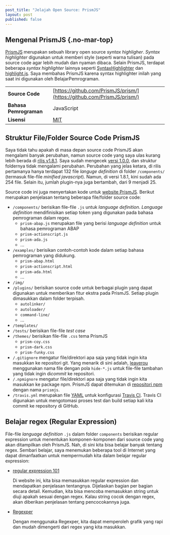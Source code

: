 ```yaml
---
post_title: "Jelajah Open Source: PrismJS"
layout: post
published: false
---
```

Mengenal PrismJS {.no-mar-top}
------------------------------

[PrismJS](http://prismjs.com/index.html) merupakan sebuah library open source _syntax highligher_. _Syntax highlighter_ digunakan untuk memberi style (seperti warna tulisan) pada source code agar lebih mudah dan nyaman dibaca. Selain PrismJS, terdapat beberapa _syntax highlighter_ lainnya seperti [SyntaxHighlighter](http://alexgorbatchev.com/SyntaxHighlighter/) dan [highlight.js](https://highlightjs.org/). Saya membahas PrismJS karena syntax highlighter inilah yang saat ini digunakan oleh BelajarPemrograman.

|                         |                                                                         |
| ----------------------- | ----------------------------------------------------------------------- |
| __Source Code__         | [https://github.com/PrismJS/prism/](https://github.com/PrismJS/prism/)
| __Bahasa Pemrograman__  | JavaScript
| __Lisensi__             | [MIT](https://github.com/PrismJS/prism/blob/gh-pages/LICENSE)

Struktur File/Folder Source Code PrismJS
----------------------------------------

Saya tidak tahu apakah di masa depan source code PrismJS akan mengalami banyak perubahan, namun source code yang saya ulas kurang lebih berada di [rilis v1.8.1](https://github.com/PrismJS/prism/releases/tag/v1.8.1). Saya sudah mengecek [versi 1.0.0](https://github.com/PrismJS/prism/releases/tag/v1.0.0), dan struktur foldernya tidak mengalami perubahan. Perubahan yang jelas ketara, di rilis pertamanya hanya terdapat 132 file _languge definition_ di folder `/components/` (termasuk file-file _minified javascript_). Namun, di versi 1.8.1, kini sudah ada 254 file. Selain itu, jumlah plugin-nya juga bertambah, dari 9 menjadi 25.

Source code ini juga menyertakan kode untuk [website PrismJS](http://prismjs.com/index.html). Berikut merupakan penjelasan tentang beberapa file/folder source code:

-   `/components/` berisikan file-file `.js` untuk *language definition*. *Language definition* mendifinisikan setiap token yang digunakan pada bahasa pemrograman dalam regex.
    -   `prism-abap.js` merupakan file yang berisi *language definition* untuk bahasa pemrograman ABAP
    -   `prism-actionscript.js`
    -   `prism-ada.js`
    -   ...
-   `/examples/` berisikan contoh-contoh kode dalam setiap bahasa pemrograman yang didukung.
    -   `prism-abap.html`
    -   `prism-actionscript.html`
    -   `prism-ada.html`
    -   ...
-   `/img/`
-   `/plugins/` berisikan source code untuk berbagai plugin yang dapat digunakan untuk memberikan fitur ekstra pada PrismJS. Setiap plugin dimasukkan dalam folder terpisah.
    -   `autolinker/`
    -   `autoloader/`
    -   `command-line/`
    -   ...
-   `/templates/`
-   `/tests/` berisikan file-file *test case*
-   `/themes/` berisikan file-file `.css` tema PrismJS
    -   `prism-coy.css`
    -   `prism-dark.css`
    -   `prism-funky.css`
-   `/.gitignore` mengatur file/direktori apa saja yang tidak ingin kita masukkan ke repositori git. Yang menarik di sini adalah, [leaverou](http://lea.verou.me/) menggunakan nama file dengan pola `hide-*.js` untuk file-file tambahan yang tidak ingin di*commit* ke repositori.
-   `/.npmignore` mengatur file/direktori apa saja yang tidak ingin kita masukkan ke package npm. PrismJS dapat ditemukan di [repositori npm](https://www.npmjs.com/package/prismjs) dengan nama `prismjs`.
-   `/travis.yml` merupakan file [YAML](http://yaml.org/) untuk konfigurasi [Travis CI](https://travis-ci.org/). Travis CI digunakan untuk mengotomasi proses test dan build setiap kali kita commit ke repository di GitHub.

Belajar regex (Regular Expression)
----------------------------------

File-file _language definition_ `.js` dalam folder `components` berisikan regular expression untuk menentukan komponen-komponen dari source code yang akan ditampilkan oleh PrismJS. Nah, di sini kita bisa belajar banyak tentang regex. Sembari belajar, saya menemukan beberapa tool di Internet yang dapat dimanfaatkan untuk mempermudah kita dalam belajar regular expression:

-   [regular expression 101](https://regex101.com/)

    Di website ini, kita bisa memasukkan regular expression dan mendapatkan penjelasan tentangnya. Dijelaskan bagian per bagian secara detail. Kemudian, kita bisa mencoba memasukkan string untuk diuji apakah sesuai dengan regex. Kalau string cocok dengan regex, akan diberikan penjelasan tentang pencocokannya juga.

-   [Regexper](https://regexper.com/)

    Dengan menggunaka Regexper, kita dapat memperoleh grafik yang rapi dan mudah dimengerti dari regex yang kita masukkan.